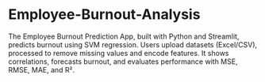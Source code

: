 # Employee-Burnout-Analysis
The Employee Burnout Prediction App, built with Python and Streamlit, predicts burnout using SVM regression. Users upload datasets (Excel/CSV), processed to remove missing values and encode features. It shows correlations, forecasts burnout, and evaluates performance with MSE, RMSE, MAE, and R².
